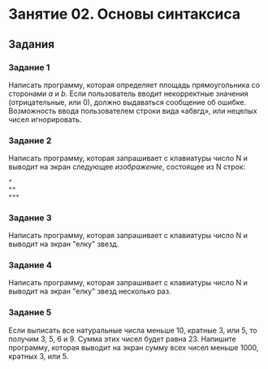 ﻿# Занятие 02. Основы синтаксиса

## Задания

### Задание 1

Написать программу, которая определяет площадь прямоугольника со сторонами *a* и *b*. Если пользователь вводит некорректные значения (отрицательные, или 0), должно выдаваться сообщение об ошибке. Возможность ввода пользователем строки вида «абвгд», или нецелых чисел игнорировать.

### Задание 2

Написать программу, которая запрашивает с клавиатуры число N и выводит на экран следующее *изображение*, состоящее из N строк:

```txt
*
**
***
```

### Задание 3

Написать программу, которая запрашивает с клавиатуры число N и выводит на экран "елку" звезд.

### Задание 4

Написать программу, которая запрашивает с клавиатуры число N и выводит на экран "елку" звезд несколько раз.

### Задание 5

Если выписать все натуральные числа меньше 10, кратные 3, или 5, то получим 3, 5, 6 и 9. Сумма этих чисел будет равна 23. Напишите программу, которая выводит на экран сумму всех чисел меньше 1000, кратных 3, или 5.

